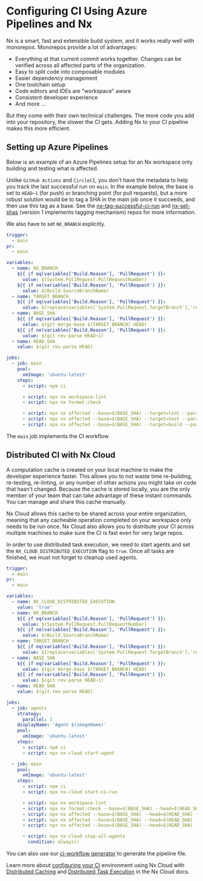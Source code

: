 # Configuring CI Using Azure Pipelines and Nx

Nx is a smart, fast and extensible build system, and it works really well with monorepos. Monorepos provide a lot of advantages:

- Everything at that current commit works together. Changes can be verified across all affected parts of the organization.
- Easy to split code into composable modules
- Easier dependency management
- One toolchain setup
- Code editors and IDEs are "workspace" aware
- Consistent developer experience
- And more ...

But they come with their own technical challenges. The more code you add into your repository, the slower the CI gets. Adding Nx to your CI pipeline makes this more efficient.

## Setting up Azure Pipelines

Below is an example of an Azure Pipelines setup for an Nx workspace only building and testing what is affected.

Unlike `GitHub Actions` and `CircleCI`, you don't have the metadata to help you track the last successful run on `main`. In the example below, the base is set to `HEAD~1` (for push) or branching point (for pull requests), but a more robust solution would be to tag a SHA in the main job once it succeeds, and then use this tag as a base. See the [nx-tag-successful-ci-run](https://github.com/nrwl/nx-tag-successful-ci-run) and [nx-set-shas](https://github.com/nrwl/nx-set-shas) (version 1 implements tagging mechanism) repos for more information.

We also have to set `NX_BRANCH` explicitly.

```yaml
trigger:
  - main
pr:
  - main

variables:
  - name: NX_BRANCH
    ${{ if eq(variables['Build.Reason'], 'PullRequest') }}:
      value: $(System.PullRequest.PullRequestNumber)
    ${{ if ne(variables['Build.Reason'], 'PullRequest') }}:
      value: $(Build.SourceBranchName)
  - name: TARGET_BRANCH
    ${{ if eq(variables['Build.Reason'], 'PullRequest') }}:
      value: $[replace(variables['System.PullRequest.TargetBranch'],'refs/heads/','origin/')]
  - name: BASE_SHA
    ${{ if eq(variables['Build.Reason'], 'PullRequest') }}:
      value: $(git merge-base $(TARGET_BRANCH) HEAD)
    ${{ if ne(variables['Build.Reason'], 'PullRequest') }}:
      value: $(git rev-parse HEAD~1)
  - name: HEAD_SHA
    value: $(git rev-parse HEAD)

jobs:
  - job: main
    pool:
      vmImage: 'ubuntu-latest'
    steps:
      - script: npm ci

      - script: npx nx workspace-lint
      - script: npx nx format:check

      - script: npx nx affected --base=$(BASE_SHA) --target=lint --parallel=3
      - script: npx nx affected --base=$(BASE_SHA) --target=test --parallel=3 --ci --code-coverage
      - script: npx nx affected --base=$(BASE_SHA) --target=build --parallel=3
```

The `main` job implements the CI workflow.

## Distributed CI with Nx Cloud

A computation cache is created on your local machine to make the developer experience faster. This allows you to not waste time re-building, re-testing, re-linting, or any number of other actions you might take on code that hasn't changed. Because the cache is stored locally, you are the only member of your team that can take advantage of these instant commands. You can manage and share this cache manually.

Nx Cloud allows this cache to be shared across your entire organization, meaning that any cacheable operation completed on your workspace only needs to be run once. Nx Cloud also allows you to distribute your CI across multiple machines to make sure the CI is fast even for very large repos.

In order to use distributed task execution, we need to start agents and set the `NX_CLOUD_DISTRIBUTED_EXECUTION` flag to `true`. Once all tasks are finished, we must not forget to cleanup used agents.

```yaml
trigger:
  - main
pr:
  - main

variables:
  - name: NX_CLOUD_DISTRIBUTED_EXECUTION
    value: 'true'
  - name: NX_BRANCH
    ${{ if eq(variables['Build.Reason'], 'PullRequest') }}:
      value: $(System.PullRequest.PullRequestNumber)
    ${{ if ne(variables['Build.Reason'], 'PullRequest') }}:
      value: $(Build.SourceBranchName)
  - name: TARGET_BRANCH
    ${{ if eq(variables['Build.Reason'], 'PullRequest') }}:
      value: $[replace(variables['System.PullRequest.TargetBranch'],'refs/heads/','origin/')]
  - name: BASE_SHA
    ${{ if eq(variables['Build.Reason'], 'PullRequest') }}:
      value: $(git merge-base $(TARGET_BRANCH) HEAD)
    ${{ if ne(variables['Build.Reason'], 'PullRequest') }}:
      value: $(git rev-parse HEAD~1)
  - name: HEAD_SHA
    value: $(git rev-parse HEAD)

jobs:
  - job: agents
    strategy:
      parallel: 3
    displayName: 'Agent $(imageName)'
    pool:
      vmImage: 'ubuntu-latest'
    steps:
      - script: npm ci
      - script: npx nx-cloud start-agent

  - job: main
    pool:
      vmImage: 'ubuntu-latest'
    steps:
      - script: npm ci
      - script: npx nx-cloud start-ci-run

      - script: npx nx workspace-lint
      - script: npx nx format:check --base=$(BASE_SHA) --head=$(HEAD_SHA)
      - script: npx nx affected --base=$(BASE_SHA) --head=$(HEAD_SHA) --target=lint --parallel=3
      - script: npx nx affected --base=$(BASE_SHA) --head=$(HEAD_SHA) --target=test --parallel=3 --ci --code-coverage
      - script: npx nx affected --base=$(BASE_SHA) --head=$(HEAD_SHA) --target=build --parallel=3

      - script: npx nx-cloud stop-all-agents
        condition: always()
```

You can also use our [ci-workflow generator](https://nx.app/packages/workspace/generators/ci-workflow) to generate the pipeline file.

Learn more about [configuring your CI](https://nx.app/docs/configuring-ci) environment using Nx Cloud with [Distributed Caching](https://nx.app/docs/distributed-caching) and [Distributed Task Execution](https://nx.app/docs/distributed-execution) in the Nx Cloud docs.
